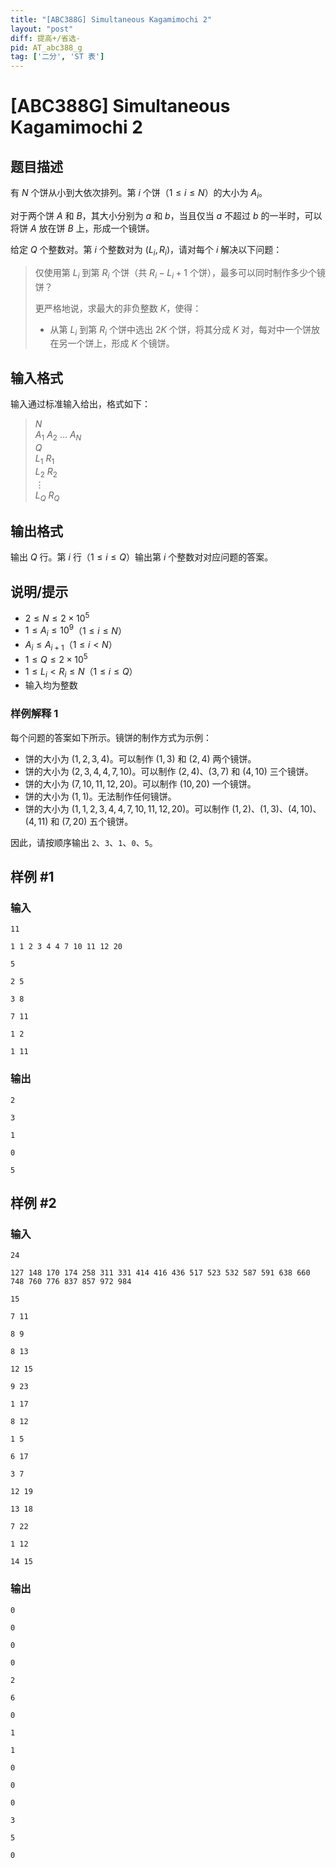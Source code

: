 ```yaml
---
title: "[ABC388G] Simultaneous Kagamimochi 2"
layout: "post"
diff: 提高+/省选-
pid: AT_abc388_g
tag: ['二分', 'ST 表']
---
```


# [ABC388G] Simultaneous Kagamimochi 2

## 题目描述

有 $N$ 个饼从小到大依次排列。第 $i$ 个饼（$1 \leq i \leq N$）的大小为 $A_i$。

对于两个饼 $A$ 和 $B$，其大小分别为 $a$ 和 $b$，当且仅当 $a$ 不超过 $b$ 的一半时，可以将饼 $A$ 放在饼 $B$ 上，形成一个镜饼。

给定 $Q$ 个整数对。第 $i$ 个整数对为 $(L_i, R_i)$，请对每个 $i$ 解决以下问题：

> 仅使用第 $L_i$ 到第 $R_i$ 个饼（共 $R_i - L_i + 1$ 个饼），最多可以同时制作多少个镜饼？
>
> 更严格地说，求最大的非负整数 $K$，使得：
>
> - 从第 $L_i$ 到第 $R_i$ 个饼中选出 $2K$ 个饼，将其分成 $K$ 对，每对中一个饼放在另一个饼上，形成 $K$ 个镜饼。

## 输入格式

输入通过标准输入给出，格式如下：

> $N$  
> $A_1$ $A_2$ $\dots$ $A_N$  
> $Q$  
> $L_1$ $R_1$  
> $L_2$ $R_2$  
> $\vdots$  
> $L_Q$ $R_Q$

## 输出格式

输出 $Q$ 行。第 $i$ 行（$1 \leq i \leq Q$）输出第 $i$ 个整数对对应问题的答案。

## 说明/提示

- $2 \leq N \leq 2 \times 10^5$
- $1 \leq A_i \leq 10^9$（$1 \leq i \leq N$）
- $A_i \leq A_{i+1}$（$1 \leq i < N$）
- $1 \leq Q \leq 2 \times 10^5$
- $1 \leq L_i < R_i \leq N$（$1 \leq i \leq Q$）
- 输入均为整数

### 样例解释 1

每个问题的答案如下所示。镜饼的制作方式为示例：

- 饼的大小为 $(1,2,3,4)$。可以制作 $(1,3)$ 和 $(2,4)$ 两个镜饼。
- 饼的大小为 $(2,3,4,4,7,10)$。可以制作 $(2,4)$、$(3,7)$ 和 $(4,10)$ 三个镜饼。
- 饼的大小为 $(7,10,11,12,20)$。可以制作 $(10,20)$ 一个镜饼。
- 饼的大小为 $(1,1)$。无法制作任何镜饼。
- 饼的大小为 $(1,1,2,3,4,4,7,10,11,12,20)$。可以制作 $(1,2)$、$(1,3)$、$(4,10)$、$(4,11)$ 和 $(7,20)$ 五个镜饼。

因此，请按顺序输出 `2`、`3`、`1`、`0`、`5`。

## 样例 #1

### 输入

```
11
1 1 2 3 4 4 7 10 11 12 20
5
2 5
3 8
7 11
1 2
1 11
```

### 输出

```
2
3
1
0
5
```

## 样例 #2

### 输入

```
24
127 148 170 174 258 311 331 414 416 436 517 523 532 587 591 638 660 748 760 776 837 857 972 984
15
7 11
8 9
8 13
12 15
9 23
1 17
8 12
1 5
6 17
3 7
12 19
13 18
7 22
1 12
14 15
```

### 输出

```
0
0
0
0
2
6
0
1
1
0
0
0
3
5
0
```

